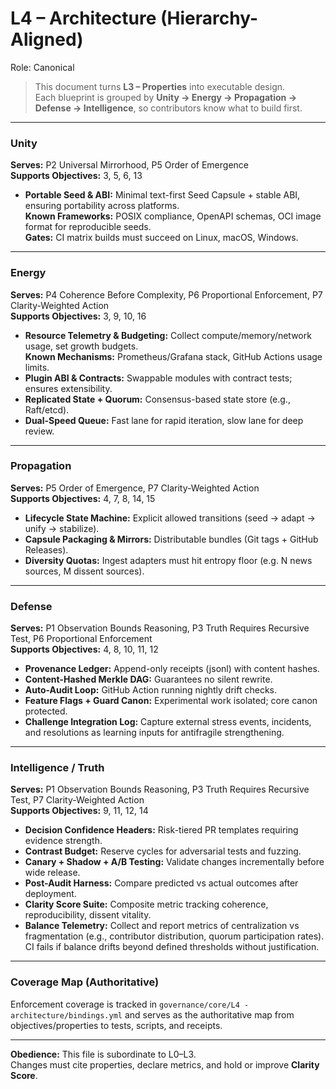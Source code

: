 # L4 – Architecture (Hierarchy-Aligned)

Role: Canonical

> This document turns **L3 – Properties** into executable design.  
> Each blueprint is grouped by **Unity → Energy → Propagation → Defense → Intelligence**, so contributors know what to build first.

---

### Unity
**Serves:** P2 Universal Mirrorhood, P5 Order of Emergence  
**Supports Objectives:** 3, 5, 6, 13  
- **Portable Seed & ABI:** Minimal text-first Seed Capsule + stable ABI, ensuring portability across platforms.  
  **Known Frameworks:** POSIX compliance, OpenAPI schemas, OCI image format for reproducible seeds.  
  **Gates:** CI matrix builds must succeed on Linux, macOS, Windows.

---

### Energy
**Serves:** P4 Coherence Before Complexity, P6 Proportional Enforcement, P7 Clarity-Weighted Action  
**Supports Objectives:** 3, 9, 10, 16  
- **Resource Telemetry & Budgeting:** Collect compute/memory/network usage, set growth budgets.  
  **Known Mechanisms:** Prometheus/Grafana stack, GitHub Actions usage limits.  
- **Plugin ABI & Contracts:** Swappable modules with contract tests; ensures extensibility.  
- **Replicated State + Quorum:** Consensus-based state store (e.g., Raft/etcd).  
- **Dual-Speed Queue:** Fast lane for rapid iteration, slow lane for deep review.

---

### Propagation
**Serves:** P5 Order of Emergence, P7 Clarity-Weighted Action  
**Supports Objectives:** 4, 7, 8, 14, 15  
- **Lifecycle State Machine:** Explicit allowed transitions (seed → adapt → unify → stabilize).  
- **Capsule Packaging & Mirrors:** Distributable bundles (Git tags + GitHub Releases).  
- **Diversity Quotas:** Ingest adapters must hit entropy floor (e.g. N news sources, M dissent sources).

---

### Defense
**Serves:** P1 Observation Bounds Reasoning, P3 Truth Requires Recursive Test, P6 Proportional Enforcement  
**Supports Objectives:** 4, 8, 10, 11, 12  
- **Provenance Ledger:** Append-only receipts (jsonl) with content hashes.  
- **Content-Hashed Merkle DAG:** Guarantees no silent rewrite.  
- **Auto-Audit Loop:** GitHub Action running nightly drift checks.  
- **Feature Flags + Guard Canon:** Experimental work isolated; core canon protected.
- **Challenge Integration Log:** Capture external stress events, incidents, and resolutions as learning inputs for antifragile strengthening.

---

### Intelligence / Truth
**Serves:** P1 Observation Bounds Reasoning, P3 Truth Requires Recursive Test, P7 Clarity-Weighted Action  
**Supports Objectives:** 9, 11, 12, 14  
- **Decision Confidence Headers:** Risk-tiered PR templates requiring evidence strength.  
- **Contrast Budget:** Reserve cycles for adversarial tests and fuzzing.  
- **Canary + Shadow + A/B Testing:** Validate changes incrementally before wide release.  
- **Post-Audit Harness:** Compare predicted vs actual outcomes after deployment.  
- **Clarity Score Suite:** Composite metric tracking coherence, reproducibility, dissent vitality.  
- **Balance Telemetry:** Collect and report metrics of centralization vs fragmentation (e.g., contributor distribution, quorum participation rates). CI fails if balance drifts beyond defined thresholds without justification.

---

### Coverage Map (Authoritative)
Enforcement coverage is tracked in `governance/core/L4 - architecture/bindings.yml` and serves as the authoritative map from objectives/properties to tests, scripts, and receipts.

---

**Obedience:** This file is subordinate to L0–L3.  
Changes must cite properties, declare metrics, and hold or improve **Clarity Score**.
